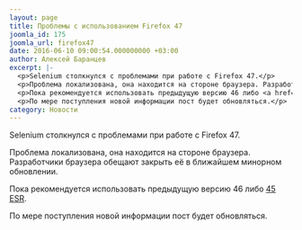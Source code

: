 ```yaml
---
layout: page
title: Проблемы с использованием Firefox 47
joomla_id: 175
joomla_url: firefox47
date: 2016-06-10 09:00:54.000000000 +03:00
author: Алексей Баранцев
excerpt: |-
  <p>Selenium столкнулся с проблемами при работе с Firefox 47.</p>
  <p>Проблема локализована, она находится на стороне браузера. Разработчики браузера обещают закрыть её в ближайшем минорном обновлении.</p>
  <p>Пока рекомендуется использовать предыдущую версию 46 либо <a href="https://www.mozilla.org/en-US/firefox/organizations/">45 ESR</a>.</p>
  <p>По мере поступления новой информации пост будет обновляться.</p>
category: Новости
---
```

<p>Selenium столкнулся с проблемами при работе с Firefox 47.</p>
<p>Проблема локализована, она находится на стороне браузера. Разработчики браузера обещают закрыть её в ближайшем минорном обновлении.</p>
<p>Пока рекомендуется использовать предыдущую версию 46 либо <a href="https://www.mozilla.org/en-US/firefox/organizations/">45 ESR</a>.</p>
<p>По мере поступления новой информации пост будет обновляться.</p>
